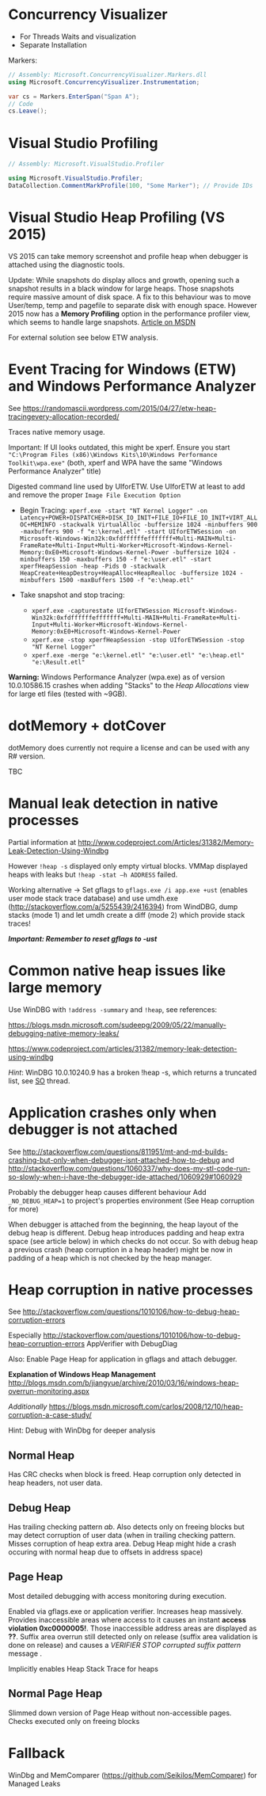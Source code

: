 Concurrency Visualizer
===========
* For Threads Waits and visualization
* Separate Installation

Markers:

```c#
// Assembly: Microsoft.ConcurrencyVisualizer.Markers.dll
using Microsoft.ConcurrencyVisualizer.Instrumentation;

var cs = Markers.EnterSpan("Span A");
// Code 
cs.Leave();
```

Visual Studio Profiling
===========
```c#
// Assembly: Microsoft.VisualStudio.Profiler

using Microsoft.VisualStudio.Profiler;
DataCollection.CommentMarkProfile(100, "Some Marker"); // Provide IDs
```

Visual Studio Heap Profiling (VS 2015)
==========
VS 2015 can take memory screenshot and profile heap when debugger is attached using the diagnostic tools.

Update: While snapshots do display allocs and growth, opening such a snapshot results in a black window for large heaps. Those snapshots require massive amount of disk space. A fix to this behaviour was to move User/temp, temp and pagefile to separate disk with enough space.
However 2015 now has a **Memory Profiling** option in the performance profiler view, which seems to handle large snapshots. [Article on MSDN](https://blogs.msdn.microsoft.com/visualstudioalm/2014/04/02/diagnosing-memory-issues-with-the-new-memory-usage-tool-in-visual-studio/)

For external solution see below ETW analysis.

Event Tracing for Windows (ETW) and Windows Performance Analyzer
==========
See https://randomascii.wordpress.com/2015/04/27/etw-heap-tracingevery-allocation-recorded/

Traces native memory usage.

Important: If UI looks outdated, this might be xperf. Ensure you start `"C:\Program Files (x86)\Windows Kits\10\Windows Performance Toolkit\wpa.exe"` (both, xperf and WPA have the same "Windows Performance Analyzer" title)

Digested command line used by UIforETW. Use UIforETW at least to add and remove the proper `Image File Execution Option`

* Begin Tracing: `xperf.exe -start "NT Kernel Logger" -on Latency+POWER+DISPATCHER+DISK_IO_INIT+FILE_IO+FILE_IO_INIT+VIRT_ALLOC+MEMINFO -stackwalk VirtualAlloc -buffersize 1024 -minbuffers 900 -maxbuffers 900 -f "e:\kernel.etl" -start UIforETWSession -on Microsoft-Windows-Win32k:0xfdffffffefffffff+Multi-MAIN+Multi-FrameRate+Multi-Input+Multi-Worker+Microsoft-Windows-Kernel-Memory:0xE0+Microsoft-Windows-Kernel-Power -buffersize 1024 -minbuffers 150 -maxbuffers 150 -f "e:\user.etl" -start xperfHeapSession -heap -Pids 0 -stackwalk HeapCreate+HeapDestroy+HeapAlloc+HeapRealloc -buffersize 1024 -minbuffers 1500 -maxBuffers 1500 -f "e:\heap.etl"`

* Take snapshot and stop tracing:
  * `xperf.exe -capturestate UIforETWSession Microsoft-Windows-Win32k:0xfdffffffefffffff+Multi-MAIN+Multi-FrameRate+Multi-Input+Multi-Worker+Microsoft-Windows-Kernel-Memory:0xE0+Microsoft-Windows-Kernel-Power`
  * `xperf.exe -stop xperfHeapSession -stop UIforETWSession -stop "NT Kernel Logger"`
  * `xperf.exe -merge "e:\kernel.etl" "e:\user.etl" "e:\heap.etl" "e:\Result.etl"`


**Warning:** Windows Performance Analyzer (wpa.exe) as of version 10.0.10586.15 crashes when adding "Stacks" to the *Heap Allocations* view for large etl files (tested with ~9GB).

dotMemory + dotCover
==========

dotMemory does currently not require a license and can be used with any R# version.

TBC

Manual leak detection in native processes
==========
Partial information at http://www.codeproject.com/Articles/31382/Memory-Leak-Detection-Using-Windbg

However `!heap -s` displayed only empty virtual blocks. VMMap displayed heaps with leaks but `!heap -stat –h ADDRESS` failed.

Working alternative -> Set gflags to `gflags.exe /i app.exe +ust` (enables user mode stack trace database) and use umdh.exe (http://stackoverflow.com/a/5255439/2416394) from WindDBG, dump stacks (mode 1) and let umdh create a diff (mode 2) which provide stack traces!

***Important: Remember to reset gflags  to -ust***

Common native heap issues like large memory
=========
Use WinDBG with `!address -summary` and `!heap`, see references:

https://blogs.msdn.microsoft.com/sudeepg/2009/05/22/manually-debugging-native-memory-leaks/

https://www.codeproject.com/articles/31382/memory-leak-detection-using-windbg

*Hint*: WinDBG 10.0.10240.9 has a broken !heap -s, which returns a truncated list, see [SO](http://stackoverflow.com/questions/40931572/why-does-heap-s-heap-not-work-the-way-intended) thread.

Application crashes only when debugger is not attached
=========
See http://stackoverflow.com/questions/811951/mt-and-md-builds-crashing-but-only-when-debugger-isnt-attached-how-to-debug and http://stackoverflow.com/questions/1060337/why-does-my-stl-code-run-so-slowly-when-i-have-the-debugger-ide-attached/1060929#1060929

Probably the debugger heap causes different behaviour
Add `_NO_DEBUG_HEAP=1` to project's properties environment (See Heap corruption for more)

When debugger is attached from the beginning, the heap layout of the debug heap is different. Debug heap introduces padding and heap extra space (see article below) in which checks do not occur. So with debug heap a previous crash (heap corruption in a heap header) might be now in padding of a heap which is not checked by the heap manager.

Heap corruption in native processes
=========
See http://stackoverflow.com/questions/1010106/how-to-debug-heap-corruption-errors

Especially http://stackoverflow.com/questions/1010106/how-to-debug-heap-corruption-errors AppVerifier with DebugDiag

Also: Enable Page Heap for application in gflags and attach debugger.

**Explanation of Windows Heap Management** http://blogs.msdn.com/b/jiangyue/archive/2010/03/16/windows-heap-overrun-monitoring.aspx

*Additionally* https://blogs.msdn.microsoft.com/carlos/2008/12/10/heap-corruption-a-case-study/ 


Hint: Debug with WinDbg for deeper analysis

Normal Heap
---------
Has CRC checks when block is freed. Heap corruption only detected in heap headers, not user data.

Debug Heap
--------
Has trailing checking pattern *ab*. Also detects only on freeing blocks but may detect corruption of user data (when in trailing checking pattern. Misses corruption of heap extra area. Debug Heap might hide a crash occuring with normal heap due to offsets in address space)

Page Heap
--------
Most detailed debugging with access monitoring during execution.

Enabled via gflags.exe or application verifier. Increases heap massively. Provides inaccessible areas where access to it causes an instant **access violation 0xc0000005!**. Those inaccessible address areas are displayed as **??**. Suffix area overrun still detected only on release (suffix area validation is done on release) and causes a *VERIFIER STOP corrupted suffix pattern* message .

Implicitly enables Heap Stack Trace for heaps

Normal Page Heap
--------
Slimmed down version of Page Heap without non-accessible pages. Checks executed only on freeing blocks

Fallback
=========
WinDbg and MemComparer (https://github.com/Seikilos/MemComparer) for Managed Leaks

